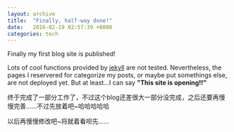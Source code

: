 ```yaml
---
layout: archive
title:  "Finally, half-way done!"
date:   2016-02-19 02:57:39 +0800
categories: tech
---
```

Finally my first blog site is published!

Lots of cool functions provided by <a href = "http://jekyllrb.com/">jekyll</a> are not tested. Nevertheless, the pages I reservered for categorize my posts, or maybe put somethings else, are not deployed yet. But at least...I can say <b>"This site is opening!!"</b>

终于完成了一部分工作了，不过这个blog还差很大一部分没完成，之后还要再慢慢完善……不过先放着吧~哈哈哈哈哈

以后再慢慢修改吧~将就着看呗先……